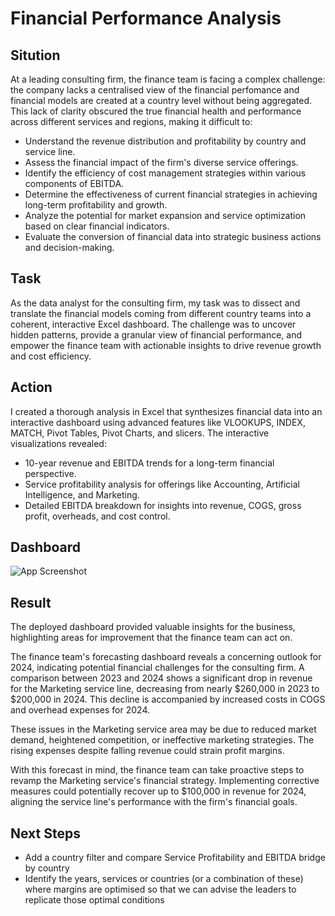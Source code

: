 # Financial Performance Analysis



## Sitution

At a leading consulting firm, the finance team is facing a complex challenge: the company lacks a centralised view of the financial perfomance and financial models are created at a country level without being aggregated. This lack of clarity obscured the true financial health and performance across different services and regions, making it difficult to:

- Understand the revenue distribution and profitability by country and service line.
- Assess the financial impact of the firm's diverse service offerings.
- Identify the efficiency of cost management strategies within various components of EBITDA.
- Determine the effectiveness of current financial strategies in achieving long-term profitability and growth.
- Analyze the potential for market expansion and service optimization based on clear financial indicators.
- Evaluate the conversion of financial data into strategic business actions and decision-making.
## Task

As the data analyst for the consulting firm, my task was to dissect and translate the financial models coming from different country teams into a coherent, interactive Excel dashboard. The challenge was to uncover hidden patterns, provide a granular view of financial performance, and empower the finance team with actionable insights to drive revenue growth and cost efficiency.
## Action


I created a thorough analysis in Excel that synthesizes financial data into an interactive dashboard using advanced features like VLOOKUPS, INDEX, MATCH, Pivot Tables, Pivot Charts, and slicers. The interactive visualizations revealed:

- 10-year revenue and EBITDA trends for a long-term financial perspective.
- Service profitability analysis for offerings like Accounting, Artificial Intelligence, and Marketing.
- Detailed EBITDA breakdown for insights into revenue, COGS, gross profit, overheads, and cost control.
## Dashboard

![App Screenshot](https://res.cloudinary.com/dmxsjswbi/image/upload/v1711040051/image_kj7pjy.png)


## Result

The deployed dashboard provided valuable insights for the business, highlighting areas for improvement that the finance team can act on.

The finance team's forecasting dashboard reveals a concerning outlook for 2024, indicating potential financial challenges for the consulting firm. A comparison between 2023 and 2024 shows a significant drop in revenue for the Marketing service line, decreasing from nearly $260,000 in 2023 to $200,000 in 2024. This decline is accompanied by increased costs in COGS and overhead expenses for 2024.

These issues in the Marketing service area may be due to reduced market demand, heightened competition, or ineffective marketing strategies. The rising expenses despite falling revenue could strain profit margins.

With this forecast in mind, the finance team can take proactive steps to revamp the Marketing service's financial strategy. Implementing corrective measures could potentially recover up to $100,000 in revenue for 2024, aligning the service line's performance with the firm's financial goals.
## Next Steps

- Add a country filter and compare Service Profitability and EBITDA bridge by country
- Identify the years, services or countries (or a combination of these) where margins are optimised so that we can advise the leaders to replicate those optimal conditions
